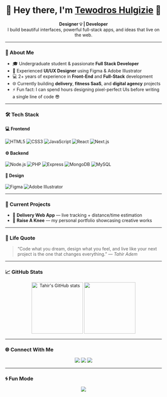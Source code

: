 <h1 align="center">👋 Hey there, I'm <a href="#">Tewodros Hulgizie</a> 🧠</h1>

<p align="center">
  <b>Designer 💡 | Developer</b><br>
  I build beautiful interfaces, powerful full-stack apps, and ideas that live on the web.
</p>

---

### 🧩 About Me
- 🎓 Undergraduate student & passionate **Full Stack Developer**
- 🎨 Experienced **UI/UX Designer** using Figma & Adobe Illustrator  
- 💻 2+ years of experience in **Front-End** and **Full-Stack** development  
- 🌐 Currently building **delivery**, **fitness SaaS**, and **digital agency** projects  
- ⚡ Fun fact: I can spend hours designing pixel-perfect UIs before writing a single line of code 😎  

---

### 🛠️ Tech Stack

#### 💻 Frontend
![HTML5](https://img.shields.io/badge/HTML5-E34F26?logo=html5&logoColor=white)
![CSS3](https://img.shields.io/badge/CSS3-1572B6?logo=css3&logoColor=white)
![JavaScript](https://img.shields.io/badge/JavaScript-F7DF1E?logo=javascript&logoColor=black)
![React](https://img.shields.io/badge/React-20232A?logo=react&logoColor=61DAFB)
![Next.js](https://img.shields.io/badge/Next.js-000000?logo=nextdotjs&logoColor=white)

#### ⚙️ Backend
![Node.js](https://img.shields.io/badge/Node.js-43853D?logo=node.js&logoColor=white)
![PHP](https://img.shields.io/badge/PHP-777BB4?logo=php&logoColor=white)
![Express](https://img.shields.io/badge/Express.js-000000?logo=express&logoColor=white)
![MongoDB](https://img.shields.io/badge/MongoDB-47A248?logo=mongodb&logoColor=white)
![MySQL](https://img.shields.io/badge/MySQL-4479A1?logo=mysql&logoColor=white)

#### 🎨 Design
![Figma](https://img.shields.io/badge/Figma-F24E1E?logo=figma&logoColor=white)
![Adobe Illustrator](https://img.shields.io/badge/Adobe%20Illustrator-FF9A00?logo=adobeillustrator&logoColor=white)

---

### 🚀 Current Projects 
- 🍕 **Delivery Web App** — live tracking + distance/time estimation  
- 💼 **Raise A Knee** — my personal portfolio showcasing creative works  

---

### 🧠 Life Quote
> “Code what you dream, design what you feel, and live like your next project is the one that changes everything.” — *Tahir Adem*

---

### 📈 GitHub Stats
<p align="center">
  <img src="https://github-readme-stats.vercel.app/api?username=TahirAdem&show_icons=true&theme=radical" alt="Tahir's GitHub stats" height="165"/>
  <img src="https://github-readme-stats.vercel.app/api/top-langs/?username=TahirAdem&layout=compact&theme=radical" height="165"/>
</p>

---

### 🌐 Connect With Me
<p align="center">
  <a href="https://github.com/tewodros hulgizie"><img src="https://img.shields.io/badge/GitHub-100000?logo=github&logoColor=white"></a>
   <a href="https://www.teddy-12.kesug.com"></a>
    <a href="https://www.instagram.com/tovitaura?igsh=MWw0d2FvZDQ3aTJ0"><img src="https://img.shields.io/badge/Instagram -100000?logo=Instagram &logoColor=white"></a>
  <a href="mailto:teodroshulgizie@gmail.com"><img src="https://img.shields.io/badge/Gmail-D14836?logo=gmail&logoColor=white"></a>
</p>

---

### 🌀 Fun Mode
<p align="center">
  <img src="https://readme-typing-svg.demolab.com?font=Fira+Code&size=22&pause=1000&center=true&vCenter=true&width=700&lines=Building+dreams+with+code+💫;Designing+the+future+with+pixels+🎨;Living+to+create%2C+not+to+consume+⚡;Welcome+to+my+creative+universe!+🚀">
</p>
